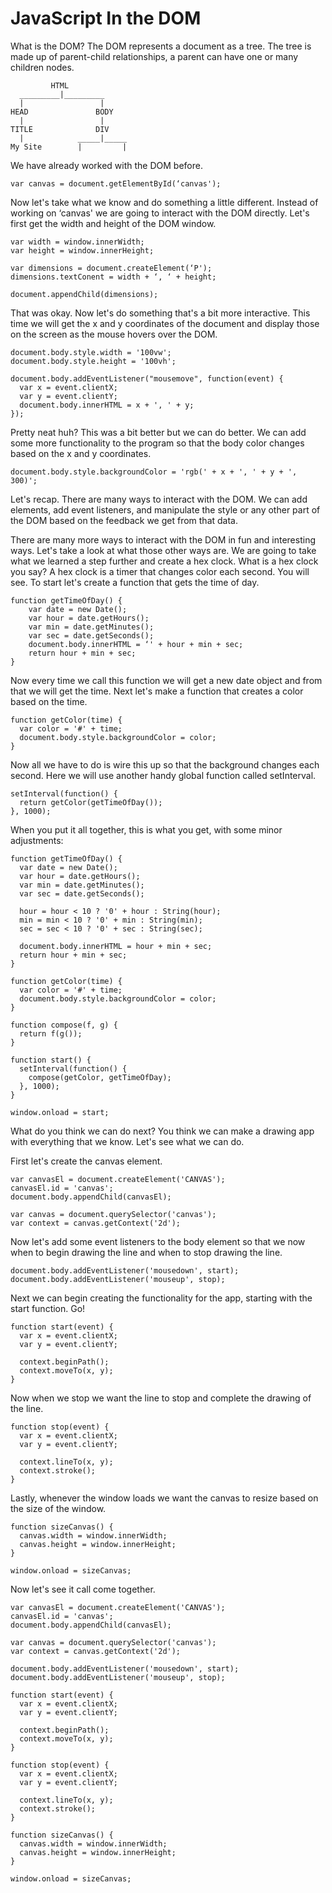 # JavaScript In the DOM


What is the DOM? The DOM represents a document as a tree. The tree is made up of parent-child relationships, a parent can have one or many children nodes.

```
         HTML
  _________|_________
  |                 |
HEAD               BODY
  |                 |
TITLE              DIV
  |            _____|_____
My Site        |         |
```

We have already worked with the DOM before.

```
var canvas = document.getElementById(‘canvas');
```

Now let's take what we know and do something a little different. Instead of working on ‘canvas' we are going to interact with the DOM directly. Let's first get the width and height of the DOM window.

```
var width = window.innerWidth;
var height = window.innerHeight;

var dimensions = document.createElement(‘P');
dimensions.textConent = width + ‘, ‘ + height;

document.appendChild(dimensions);
```
That was okay. Now let's do something that's a bit more interactive. This time we will get the x and y coordinates of the document and display those on the screen as the mouse hovers over the DOM.

```
document.body.style.width = '100vw';
document.body.style.height = '100vh';

document.body.addEventListener("mousemove", function(event) {
  var x = event.clientX;
  var y = event.clientY;
  document.body.innerHTML = x + ', ' + y;
});
```

Pretty neat huh? This was a bit better but we can do better. We can add some more functionality to the program so that the body color changes based on the x and y coordinates.
```
document.body.style.backgroundColor = 'rgb(' + x + ', ' + y + ', 300)';
```
Let's recap. There are many ways to interact with the DOM. We can add elements, add event listeners, and manipulate the style or any other part of the DOM based on the feedback we get from that data.

There are many more ways to interact with the DOM in fun and interesting ways. Let's take a look at what those other ways are. We are going to take what we learned a step further and create a hex clock. What is a hex clock you say? A hex clock is a timer that changes color each second. You will see. To start let's create a function that gets the time of day.
```
function getTimeOfDay() {
	var date = new Date();
	var hour = date.getHours();
	var min = date.getMinutes();
	var sec = date.getSeconds();
	document.body.innerHTML = ‘' + hour + min + sec;
	return hour + min + sec;
}
```
Now every time we call this function we will get a new date object and from that we will get the time.
Next let's make a function that creates a color based on the time.
```
function getColor(time) {
  var color = '#' + time;
  document.body.style.backgroundColor = color;
}
```
Now all we have to do is wire this up so that the background changes each second. Here we will use another handy global function called setInterval.
```
setInterval(function() {
  return getColor(getTimeOfDay());
}, 1000);
```
When you put it all together, this is what you get, with some minor adjustments:
```
function getTimeOfDay() {
  var date = new Date();
  var hour = date.getHours();
  var min = date.getMinutes();
  var sec = date.getSeconds();

  hour = hour < 10 ? '0' + hour : String(hour);
  min = min < 10 ? '0' + min : String(min);
  sec = sec < 10 ? '0' + sec : String(sec);

  document.body.innerHTML = hour + min + sec;
  return hour + min + sec;
}

function getColor(time) {
  var color = '#' + time;
  document.body.style.backgroundColor = color;
}

function compose(f, g) {
  return f(g());
}

function start() {
  setInterval(function() {
    compose(getColor, getTimeOfDay);
  }, 1000);
}

window.onload = start;
```

What do you think we can do next? You think we can make a drawing app with everything that we know. Let's see what we can do.

First let's create the canvas element.
```
var canvasEl = document.createElement('CANVAS');
canvasEl.id = 'canvas';
document.body.appendChild(canvasEl);

var canvas = document.querySelector('canvas');
var context = canvas.getContext('2d');
```
Now let's add some event listeners to the body element so that we now when to begin drawing the line and when to stop drawing the line.
```
document.body.addEventListener('mousedown', start);
document.body.addEventListener('mouseup', stop);
```
Next we can begin creating the functionality for the app, starting with the start function. Go!
```
function start(event) {
  var x = event.clientX;
  var y = event.clientY;

  context.beginPath();
  context.moveTo(x, y);
}
```
Now when we stop we want the line to stop and complete the drawing of the line.
```
function stop(event) {
  var x = event.clientX;
  var y = event.clientY;

  context.lineTo(x, y);
  context.stroke();
}
```
Lastly, whenever the window loads we want the canvas to resize based on the size of the window.
```
function sizeCanvas() {
  canvas.width = window.innerWidth;
  canvas.height = window.innerHeight;
}

window.onload = sizeCanvas;
```
Now let's see it call come together.
```
var canvasEl = document.createElement('CANVAS');
canvasEl.id = 'canvas';
document.body.appendChild(canvasEl);

var canvas = document.querySelector('canvas');
var context = canvas.getContext('2d');

document.body.addEventListener('mousedown', start);
document.body.addEventListener('mouseup', stop);

function start(event) {
  var x = event.clientX;
  var y = event.clientY;

  context.beginPath();
  context.moveTo(x, y);
}

function stop(event) {
  var x = event.clientX;
  var y = event.clientY;

  context.lineTo(x, y);
  context.stroke();
}

function sizeCanvas() {
  canvas.width = window.innerWidth;
  canvas.height = window.innerHeight;
}

window.onload = sizeCanvas;
```
